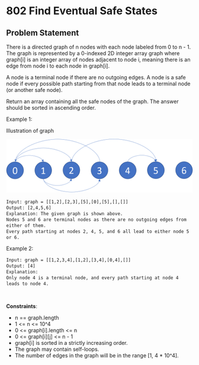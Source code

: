 # 802 Find Eventual Safe States
## Problem Statement
There is a directed graph of n nodes with each node labeled from 0 to n - 1. The graph is represented by a 0-indexed 2D integer array graph where graph[i] is an integer array of nodes adjacent to node i, meaning there is an edge from node i to each node in graph[i].

A node is a terminal node if there are no outgoing edges. A node is a safe node if every possible path starting from that node leads to a terminal node (or another safe node).

Return an array containing all the safe nodes of the graph. The answer should be sorted in ascending order.



Example 1:

Illustration of graph


![802 Picture 1](https://github.com/thangarajn1992/leetcode_solutions/blob/main/0802_Find_Eventual_Safe_States/0802_Picture1.png)

```text
Input: graph = [[1,2],[2,3],[5],[0],[5],[],[]]
Output: [2,4,5,6]
Explanation: The given graph is shown above.
Nodes 5 and 6 are terminal nodes as there are no outgoing edges from either of them.
Every path starting at nodes 2, 4, 5, and 6 all lead to either node 5 or 6.
```

Example 2:

```text
Input: graph = [[1,2,3,4],[1,2],[3,4],[0,4],[]]
Output: [4]
Explanation:
Only node 4 is a terminal node, and every path starting at node 4 leads to node 4.
```

 

**Constraints**:

* n == graph.length
* 1 <= n <= 10^4
* 0 <= graph[i].length <= n
* 0 <= graph[i][j] <= n - 1
* graph[i] is sorted in a strictly increasing order.
* The graph may contain self-loops.
* The number of edges in the graph will be in the range [1, 4 * 10^4].

